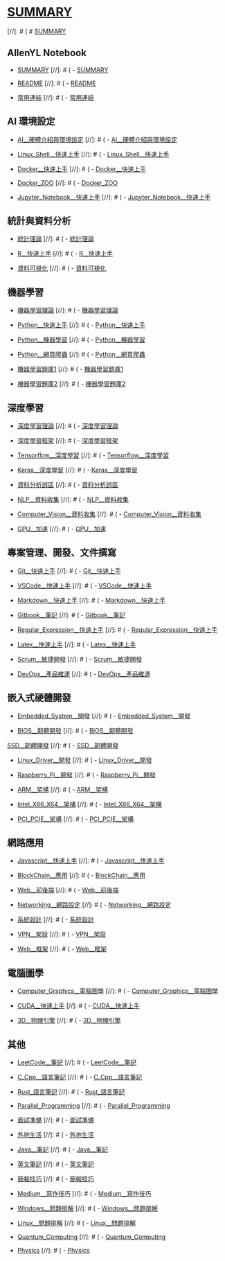 # [SUMMARY](SUMMARY.md)
[//]: # ( # [SUMMARY](https://hackmd.io/EYVghiBmAMBs0FoCcBmSBjBAWdBTATAmLBgisegIzpLSggAcQA==?view)

## AllenYL Notebook

- [SUMMARY](SUMMARY.md)
[//]: # ( - [SUMMARY](https://hackmd.io/EYVghiBmAMBs0FoCcBmSBjBAWdBTATAmLBgisegIzpLSggAcQA==?view)

- [README](README.md)
[//]: # ( - [README](https://hackmd.io/BwYwhgzAjAbArAUwLQE4AmIpICwwEwBmSwYADMnDAigOw0JhwQylA===?view)

- [常用連結](常用連結.md)
[//]: # ( - [常用連結](https://hackmd.io/CwUwRgJgnAhgDARgLRwOwDMBsTgCY5hJTDDLoDGcIAHJlJltVEA=?view)

## AI 環境設定

- [AI__硬體介紹與環境設定](AI__硬體介紹與環境設定.md)
[//]: # ( - [AI__硬體介紹與環境設定](https://hackmd.io/KwMwnAjBAcBMDGBaALBAJsFA2ARpghsMgMyJa6wQgLRoj5A=?view)

- [Linux_Shell__快速上手](Linux_Shell__快速上手.md)
[//]: # ( - [Linux_Shell__快速上手](https://hackmd.io/z-8u74PSQmmxfWoqhbz0Kg?view)

- [Docker__快速上手](Docker__快速上手.md)
[//]: # ( - [Docker__快速上手](https://hackmd.io/KYtTlzYrSrCi5rNem_qiIQ?view)

- [Docker_ZOO](Docker_ZOO.md)
[//]: # ( - [Docker_ZOO](https://hackmd.io/AJmwKqCmQOGIk_x7Z4WxWQ#)

- [Jupyter_Notebook__快速上手](Jupyter_Notebook__快速上手.md)
[//]: # ( - [Jupyter_Notebook__快速上手](https://hackmd.io/GYExwNgFhBOBaAjAdhAZnlRBDBAONEAY3hAAYi8QYRtKog==?view)

## 統計與資料分析

- [統計理論](統計理論.md)
[//]: # ( - [統計理論](https://hackmd.io/IwUwZgLAHAnCEFooigdgRARgZgMZMxwRl1SgAY9UBWC1IA==?view)

- [R__快速上手](R__快速上手.md)
[//]: # ( - [R__快速上手](https://hackmd.io/GwMwhsAMCMCsCcBaEBjARgDkQFgEwUQzXmkVjWknwBMYUQ0g?view)

- [資料可視化](資料可視化.md)
[//]: # ( - [資料可視化](https://hackmd.io/X5_1Wm72SB22_vwAsKXv-g?view)


## 機器學習

- [機器學習理論](機器學習理論.md)
[//]: # ( - [機器學習理論](https://hackmd.io/CYNgpgrALBBMsFoCcECMB2BV0DNgIEMCAOAYwWCjBFNnWGIGZYAjIA==?view)

- [Python__快速上手](Python__快速上手.md)
[//]: # ( - [Python__快速上手](https://hackmd.io/KzCGAZwFgEwNgLQE4CMBTYCoHYBmAjBfAZn12RWACYBjfcOK3GGoA===?view)

- [Python__機器學習](Python__機器學習.md)
[//]: # ( - [Python__機器學習](https://hackmd.io/EYQwrAbBwIwEwFoDGSAmwEBZOoGYOAlwGYFiB2ADggAZi5UBTGgTkaA=?view)

- [Python__網頁爬蟲](Python__網頁爬蟲.md)
[//]: # ( - [Python__網頁爬蟲](https://hackmd.io/IYVgnAbATAxlDMBaAHMARgBkQFnjAjCgKYhqIwTREBm8wEajQA==?view)

- [機器學習題庫1](機器學習題庫1.md)
[//]: # ( - [機器學習題庫1](https://hackmd.io/ePvL0TD_QzGpe_JkBT0DkQ?view)

- [機器學習題庫2](機器學習題庫2.md)
[//]: # ( - [機器學習題庫2](https://hackmd.io/6JNaM5M3St-N083zCYMR7A?view)

## 深度學習

- [深度學習理論](深度學習理論.md)
[//]: # ( - [深度學習理論](https://hackmd.io/CwTgrAJgjGBmYFozAMwocApsAhgkADBCEgEYTABsOKAxrVMAUA==?view)

- [深度學習框架](深度學習框架.md)
[//]: # ( - [深度學習框架](https://hackmd.io/3iCInJPWSluU0QsoUXe8uA?view)

- [Tensorflow__深度學習](Tensorflow__深度學習.md)
[//]: # ( - [Tensorflow__深度學習](https://hackmd.io/GwBg7AZiCmIMwFoAmIBMAOBAWYBWLC6AhgMZELRGolxinQkBGEQA?view)

- [Keras__深度學習](Keras__深度學習.md)
[//]: # ( - [Keras__深度學習](https://hackmd.io/gVMx4JeHRWSvNSIC1v3WUQ?view)

- [資料分析誤區](資料分析誤區.md)
[//]: # ( - [資料分析誤區](https://hackmd.io/ZqWWRedoQ3S6KPpfsAN-KA?view)

- [NLP__資料收集](NLP__資料收集.md)
[//]: # ( - [NLP__資料收集](https://hackmd.io/TDJoxAJwQsKbJ6YVwraSQw?view)

- [Computer_Vision__資料收集](Computer_Vision__資料收集.md)
[//]: # ( - [Computer_Vision__資料收集](https://hackmd.io/WsJRhO7LSCqdeq-FCSN4TQ?view)

- [GPU__加速](GPU__加速.md)
[//]: # ( - [GPU__加速](https://hackmd.io/WsHAO8-MTQGLgeXQI5wngA?view)

## 專案管理、開發、文件撰寫

- [Git__快速上手](Git__快速上手.md)
[//]: # ( - [Git__快速上手](https://hackmd.io/BwFgJgjA7ArAnMAtCYwBmyBGEkEMKSJRy5hjClhpwAMQA===?view)

- [VSCode__快速上手](VSCode__快速上手.md)
[//]: # ( - [VSCode__快速上手](https://hackmd.io/MzCcDYBMEMBYA4C0sBM8CmzjgKyIugAyIDGOhAjJAOyGiSwmhA==?view)

- [Markdown__快速上手](Markdown__快速上手.md)
[//]: # ( - [Markdown__快速上手](https://hackmd.io/IwIwJgTAnAhg7HAtAZjsgHIgLFgrEmAU2AAYUJcA2OAY0LCzDCiA?view)

- [Gitbook__筆記](Gitbook__筆記.md)
[//]: # ( - [Gitbook__筆記](https://hackmd.io/956PgKn0Qku4FgBCcucoBQ?view)

- [Regular_Expression__快速上手](Regular_Expression__快速上手.md)
[//]: # ( - [Regular_Expression__快速上手](https://hackmd.io/MtW4sdSZSqCLzocQ3yIfFQ?view)

- [Latex__快速上手](Latex__快速上手.md)
[//]: # ( - [Latex__快速上手](https://hackmd.io/IYBhCZwFgdhBaAHAYwJzPlAzCY8BGWAJlvMMogKz4BsyRwW+RQA=?view)

- [Scrum__敏捷開發](Scrum__敏捷開發.md)
[//]: # ( - [Scrum__敏捷開發](https://hackmd.io/53CpT2fOQBO5iH7-6l_ozg?view)

- [DevOps__產品維運](DevOps__產品維運.md)
[//]: # ( - [DevOps__產品維運](https://hackmd.io/EpIkTIKjSbSgtjwPoxeU3g?view)

## 嵌入式硬體開發

- [Embedded_System__開發](Embedded_System__開發.md)
[//]: # ( - [Embedded_System__開發](https://hackmd.io/xo80QhJoQu-vWSmYoNKH3g?view)

- [BIOS__韌體開發](BIOS__韌體開發.md)
[//]: # ( - [BIOS__韌體開發](https://hackmd.io/wuCSi592Q_S6iXKAFrGwGw?view)

[SSD__韌體開發](SSD__韌體開發.md)
[//]: # ( - [SSD__韌體開發](https://hackmd.io/5N-4xeE7RjyZBu7A4lwy8Q?view)

- [Linux_Driver__開發](Linux_Driver__開發.md)
[//]: # ( - [Linux_Driver__開發](https://hackmd.io/SQhzVHqoTa2XZWSUWwIe0A?view)

- [Raspberry_Pi__開發](Raspberry_Pi__開發.md)
[//]: # ( - [Raspberry_Pi__開發](https://hackmd.io/BCRlkWGgTfK_ZVNi5dv2Rg?view)

- [ARM__架構](ARM__架構.md)
[//]: # ( - [ARM__架構](https://hackmd.io/8fW0bMWvRA-4uCnVuaQ5LA?view)

- [Intel_X86_X64__架構](Intel_X86_X64__架構.md)
[//]: # ( - [Intel_X86_X64__架構](https://hackmd.io/MBEsuE_ORtOVcFhhI61QZQ?view)

- [PCI_PCIE__架構](PCI_PCIE__架構.md)
[//]: # ( - [PCI_PCIE__架構](https://hackmd.io/P51zpeD2RJOMTxG4VAq6qw?view)

## 網路應用

- [Javascript__快速上手](Javascript__快速上手.md)
[//]: # ( - [Javascript__快速上手](https://hackmd.io/MYFgTAJgnAZmwFoCsMCMAGBJUUwDgGZcEA2EAQxgCMBTAqMAgpIA?view)

- [BlockChain__應用](BlockChain__應用.md)
[//]: # ( - [BlockChain__應用](https://hackmd.io/OwYwzADArAHATAQwLQQJwBYBmT0BMbBIyYCmARksBBAugIwBsUCUzQA=?view)

- [Web__前後端](Web__前後端.md)
[//]: # ( - [Web__前後端](https://hackmd.io/EwDgDAxmDMCcAmBaMBTAZhRAWe8uIENoxhEBWARngKwLLAHZ4AjBoA==?view)

- [Networking__網路設定](Networking__網路設定.md)
[//]: # ( - [Networking__網路設定](https://hackmd.io/OcId0ZCyQfOmOPUvzFThUw?view)

- [系統設計](系統設計.md)
[//]: # ( - [系統設計](https://hackmd.io/7IPDYQNkS_a6k2kPSp5E9A?view)

- [VPN__架設](VPN__架設.md)
[//]: # ( - [VPN__架設](https://hackmd.io/iglwBvACRqetmtSNLqnbQA?view)

- [Web__框架](Web__框架.md)
[//]: # ( - [Web__框架](https://hackmd.io/85TU0yDRSDCHbSOdeQ9RMw?view)

## 電腦圖學

- [Computer_Graphics__電腦圖學](Computer_Graphics__電腦圖學.md)
[//]: # ( - [Computer_Graphics__電腦圖學](https://hackmd.io/mabMtVJkRfOYg5VhGd2cww?view)

- [CUDA__快速上手](CUDA__快速上手.md)
[//]: # ( - [CUDA__快速上手](https://hackmd.io/DsVkBwjrTju1JcYqXq8ktA?view)

- [3D__物理引擎](3D__物理引擎.md)
[//]: # ( - [3D__物理引擎](https://hackmd.io/HndCbLxrTZKyP_5e2JGhMw?view)

## 其他

- [LeetCode__筆記](LeetCode__筆記.md)
[//]: # ( - [LeetCode__筆記](https://hackmd.io/GwLX_E4LTPqP5L67rPi0FQ?view)

- [C_Cpp__語言筆記](C_Cpp__語言筆記.md)
[//]: # ( - [C_Cpp__語言筆記](https://hackmd.io/N9XlYh7dRKuZX07jcJrx4A?view)

- [Rust_語言筆記](Rust_語言筆記.md)
[//]: # ( - [Rust_語言筆記](https://hackmd.io/kjYKZ_l5S3-PT8-BvnGffA?view)

- [Parallel_Programming](Parallel_Programming.md)
[//]: # ( - [Parallel_Programming](https://hackmd.io/uP-jb9ozQviJJbwcPqEGBA?view)

- [面試準備](面試準備.md)
[//]: # ( - [面試準備](https://hackmd.io/2APloEA9ThOtKoSPp_QX7A?view)

- [外地生活](外地生活.md)
[//]: # ( - [外地生活](https://hackmd.io/d5nAveuQTmOkkEpk-vh8XA?view)

- [Java__筆記](Java__筆記.md)
[//]: # ( - [Java__筆記](https://hackmd.io/DOojSGYJTIamBsKK2NfTKQ?view)

- [英文筆記](英文筆記.md)
[//]: # ( - [英文筆記](https://hackmd.io/kwMuJHt4Qdinvy4pT63xdg?view)

- [簡報技巧](簡報技巧.md)
[//]: # ( - [簡報技巧](https://hackmd.io/UNk-euRoSq28UK9Bpr6-kQ?view)

- [Medium__寫作技巧](Medium__寫作技巧.md)
[//]: # ( - [Medium__寫作技巧](https://hackmd.io/tDKA66MATf2SlcKp2C1tqQ?view)

- [Windows__問題排解](Windows__問題排解.md)
[//]: # ( - [Windows__問題排解](https://hackmd.io/IwJgHApiECYMwFpgGNkE4EBYAMbFswDNkEYB2ZYAQxwCMqRk4g==?view)

- [Linux__問題排解](Linux__問題排解.md)
[//]: # ( - [Linux__問題排解](https://hackmd.io/pdlu6ODdQS6UswsNraP--A?view)

- [Quantum_Computing](Quantum_Computing.md)
[//]: # ( - [Quantum_Computing](https://hackmd.io/IwEwTADGAcDGCcBaApgQ3sRAWARhZiqEwAzIiDibMAKwgDs80JYQA===?view)

- [Physics](Physics.md)
[//]: # ( - [Physics](https://hackmd.io/KwIwLAxgnApg7GAtAJhDAHIsUAMVECGYOwiIBFIOMAbAGYjBxA==?view)

